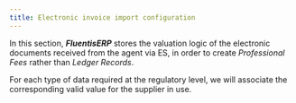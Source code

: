 ```yaml
---
title: Electronic invoice import configuration
---
```


In this section, ***FluentisERP*** stores the valuation logic of the electronic documents received from the agent via ES, in order to create *Professional Fees* rather than *Ledger Records*.

For each type of data required at the regulatory level, we will associate the corresponding valid value for the supplier in use.